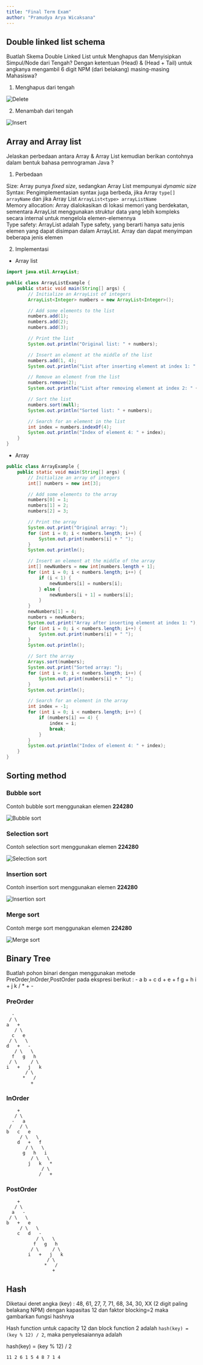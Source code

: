 ```yaml
---
title: "Final Term Exam"
author: "Pramudya Arya Wicaksana"
---
```


## Double linked list schema

Buatlah Skema Double Linked List untuk Menghapus dan Menyisipkan Simpul/Node dari Tengah? Dengan ketentuan (Head) & (Head + Tail) untuk angkanya mengambil 6 digit NPM (dari belakang) masing-masing Mahasiswa?  

1. Menghapus dari tengah  

![Delete](/home/aya/Downloads/Delete.drawio.png)  

2. Menambah dari tengah  

![Insert](/home/aya/Downloads/Insert.drawio.png)  

## Array and Array list

Jelaskan perbedaan antara Array & Array List kemudian berikan contohnya dalam bentuk bahasa pemrograman Java ?

1. Perbedaan

Size: Array punya _fixed size_, sedangkan Array List mempunyai _dynamic size_  
Syntax: Pengimplementasian syntax juga berbeda, jika Array `type[] arrayName` dan jika Array List `ArrayList<type> arrayListName`  
Memory allocation: Array dialokasikan di lokasi memori yang berdekatan, sementara ArrayList menggunakan struktur data yang lebih kompleks secara internal untuk mengelola elemen-elemennya  
Type safety: ArrayList adalah Type safety, yang berarti hanya satu jenis elemen yang dapat disimpan dalam ArrayList. Array dan dapat menyimpan beberapa jenis elemen  

2. Implementasi

- Array list

```java
import java.util.ArrayList;

public class ArrayListExample {
    public static void main(String[] args) {
        // Initialize an ArrayList of integers
        ArrayList<Integer> numbers = new ArrayList<Integer>();

        // Add some elements to the list
        numbers.add(1);
        numbers.add(2);
        numbers.add(3);

        // Print the list
        System.out.println("Original list: " + numbers);

        // Insert an element at the middle of the list
        numbers.add(1, 4);
        System.out.println("List after inserting element at index 1: " + numbers);

        // Remove an element from the list
        numbers.remove(2);
        System.out.println("List after removing element at index 2: " + numbers);

        // Sort the list
        numbers.sort(null);
        System.out.println("Sorted list: " + numbers);

        // Search for an element in the list
        int index = numbers.indexOf(4);
        System.out.println("Index of element 4: " + index);
    }
}
```

- Array

```java
public class ArrayExample {
    public static void main(String[] args) {
        // Initialize an array of integers
        int[] numbers = new int[3];

        // Add some elements to the array
        numbers[0] = 1;
        numbers[1] = 2;
        numbers[2] = 3;

        // Print the array
        System.out.print("Original array: ");
        for (int i = 0; i < numbers.length; i++) {
            System.out.print(numbers[i] + " ");
        }
        System.out.println();

        // Insert an element at the middle of the array
        int[] newNumbers = new int[numbers.length + 1];
        for (int i = 0; i < numbers.length; i++) {
            if (i < 1) {
                newNumbers[i] = numbers[i];
            } else {
                newNumbers[i + 1] = numbers[i];
            }
        }
        newNumbers[1] = 4;
        numbers = newNumbers;
        System.out.print("Array after inserting element at index 1: ");
        for (int i = 0; i < numbers.length; i++) {
            System.out.print(numbers[i] + " ");
        }
        System.out.println();

        // Sort the array
        Arrays.sort(numbers);
        System.out.print("Sorted array: ");
        for (int i = 0; i < numbers.length; i++) {
            System.out.print(numbers[i] + " ");
        }
        System.out.println();

        // Search for an element in the array
        int index = -1;
        for (int i = 0; i < numbers.length; i++) {
            if (numbers[i] == 4) {
                index = i;
                break;
            }
        }
        System.out.println("Index of element 4: " + index);
    }
}
```

## Sorting method

### Bubble sort

Contoh bubble sort menggunakan elemen __224280__ 

![Bubble sort](/home/aya/Downloads/Bubble.drawio.png)  

### Selection sort

Contoh selection sort menggunakan elemen __224280__ 

![Selection sort](/home/aya/Downloads/Selection.drawio.png)  

### Insertion sort

Contoh insertion sort menggunakan elemen __224280__ 

![Insertion sort](/home/aya/Downloads/Insertion.drawio.png)  

### Merge sort

Contoh merge sort menggunakan elemen __224280__ 

![Merge sort](/home/aya/Downloads/Merge.drawio.png)  

## Binary Tree

Buatlah pohon binari dengan menggunakan metode PreOrder,InOrder,PostOrder pada ekspresi berikut : - a b + c d + e + f g + h i + j k / * + -

### PreOrder

```
  -
 / \
a   +
   / \
  c   e
 / \   \
d   +   -
   / \   \
  f   g   h
 / \     / \
i   +   j   k
       / \
      *   /
         +
```

### InOrder

```
    +
   / \
  -   a
 /   / \
b   c   e
     / \   \
    d   +   f
       / \   \
      g   h   i
         / \   \
        j   k   *
             / \
            /   +
```

### PostOrder

```
    +
   / \
  a   -
 / \   \
b   +   e
     / \   \
    c   d   -
           / \   \
          f   g   h
         / \     / \
        i   +   j   k
               / \
              *   /
                 +
```


## Hash

Diketaui deret angka (key) : 48, 61, 27, 7, 71, 68, 34, 30, XX (2 digit paling belakang NPM) dengan kapasitas 12 dan faktor blocking=2 maka gambarkan fungsi hashnya

Hash function untuk capacity 12 dan block function 2 adalah `hash(key) = (key % 12) / 2`, maka penyelesaiannya adalah

hash(key) = (key % 12) / 2

`11 2 6 1 5 4 8 7 1 4`
